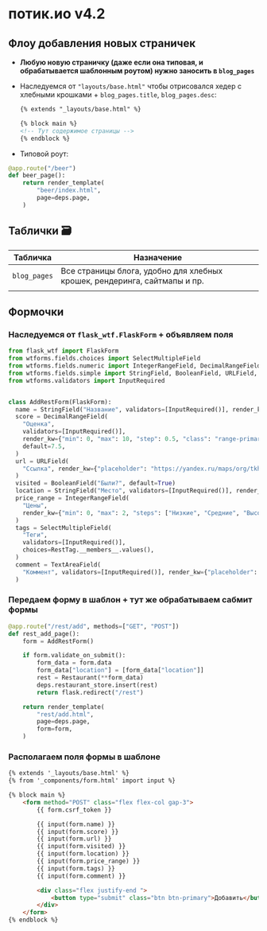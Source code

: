 # потик.ио v4.2

## Флоу добавления новых страничек

- **Любую новую страничку (даже если она типовая, и обрабатывается шаблонным роутом) нужно заносить в `blog_pages`**
- Наследуемся от `"layouts/base.html"` чтобы отрисовался хедер с хлебными
  крошками + `blog_pages.title`, `blog_pages.desc`:

  ```html
  {% extends "_layouts/base.html" %}
  
  {% block main %}
  <!-- Тут содержимое страницы -->
  {% endblock %}
  ```

- Типовой роут:

```python
@app.route("/beer")
def beer_page():
    return render_template(
        "beer/index.html",
        page=deps.page,
    )

```

## Таблички 🗃️

| Табличка     | Назначение                                                                |
|--------------|---------------------------------------------------------------------------|
| `blog_pages` | Все страницы блога, удобно для хлебных крошек, рендеринга, сайтмапы и пр. |
|              |                                                                           |


## Формочки

### Наследуемся от `flask_wtf.FlaskForm` + объявляем поля

  ```python
  from flask_wtf import FlaskForm
  from wtforms.fields.choices import SelectMultipleField
  from wtforms.fields.numeric import IntegerRangeField, DecimalRangeField
  from wtforms.fields.simple import StringField, BooleanField, URLField, TextAreaField
  from wtforms.validators import InputRequired
  
  
  class AddRestForm(FlaskForm):
    name = StringField("Название", validators=[InputRequired()], render_kw=dict(placeholder="Тхали и Карри"))
    score = DecimalRangeField(
      "Оценка",
      validators=[InputRequired()],
      render_kw={"min": 0, "max": 10, "step": 0.5, "class": "range-primary"},
      default=7.5,
    )
    url = URLField(
      "Ссылка", render_kw={"placeholder": "https://yandex.ru/maps/org/tkhali_i_karri/154048393265"}
    )
    visited = BooleanField("Были?", default=True)
    location = StringField("Место", validators=[InputRequired()], render_kw={"placeholder": "Пушка"})
    price_range = IntegerRangeField(
      "Цены",
      render_kw={"min": 0, "max": 2, "steps": ["Низкие", "Средние", "Высокие"], "class": "range-accent"},
    )
    tags = SelectMultipleField(
      "Теги",
      validators=[InputRequired()],
      choices=RestTag.__members__.values(),
    )
    comment = TextAreaField(
      "Коммент", validators=[InputRequired()], render_kw={"placeholder": "Неплохая индийка"}
    )
  
  ```
  
### Передаем форму в шаблон + тут же обрабатываем сабмит формы

  ```python
  @app.route("/rest/add", methods=["GET", "POST"])
  def rest_add_page():
      form = AddRestForm()

      if form.validate_on_submit():
          form_data = form.data
          form_data["location"] = [form_data["location"]]
          rest = Restaurant(**form_data)
          deps.restaurant_store.insert(rest)
          return flask.redirect("/rest")

      return render_template(
          "rest/add.html",
          page=deps.page,
          form=form,
      )
  ```
  
### Располагаем поля формы в шаблоне

  ```html
  {% extends '_layouts/base.html' %}
  {% from '_components/form.html' import input %}
  
  {% block main %}
      <form method="POST" class="flex flex-col gap-3">
          {{ form.csrf_token }}
  
          {{ input(form.name) }}
          {{ input(form.score) }}
          {{ input(form.url) }}
          {{ input(form.visited) }}
          {{ input(form.location) }}
          {{ input(form.price_range) }}
          {{ input(form.tags) }}
          {{ input(form.comment) }}
  
          <div class="flex justify-end ">
              <button type="submit" class="btn btn-primary">Добавить</button>
          </div>
      </form>
  {% endblock %}
  ```